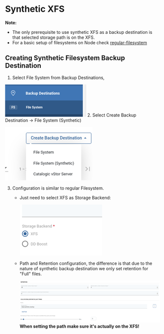 # Synthetic XFS



**Note:**

* The only prerequisite to use synthetic XFS as a backup destination is that selected storage path is on the XFS.  
* For a basic setup of filesystems on Node check [regular-filesystem](regular-filesystem.md)

## Creating Synthetic Filesystem Backup Destination

1. Select File System from Backup Destinations, 

![](../../../.gitbook/assets/backup-destinations-file-system-synthetic-selectfs.png)
2. Select Create Backup Destination -> File System \(Synthetic\)

![](../../../.gitbook/assets/backup-destinations-file-system-synthetic-xfs-selectsynth.png)

3. Configuration is similar to regular Filesystem. 
    * Just need to select XFS as Storage Backend:
      
      ![](../../../.gitbook/assets/backup-destinations-file-system-synthetic-xfs-selectstorage.png)
   
    * Path and Retention configuration, the difference is that due to the nature of synthetic backup destination we only set retention for "Full" files. 
    
      ![](../../../.gitbook/assets/backup-destinations-file-system-synthetic-xfs-selectretention.png)
   **When setting the path make sure it's actually on the XFS!**

